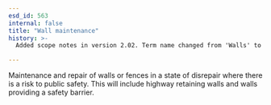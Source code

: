 ```yaml
---
esd_id: 563
internal: false
title: "Wall maintenance"
history: >-
  Added scope notes in version 2.02. Term name changed from 'Walls' to 'Roads - walls - maintenance' in version 3.00. Name changed to 'Wall maintenance' in version 4.00.

---
```


Maintenance and repair of walls or fences in a state of disrepair where there is a risk to public safety.  This will include highway retaining walls and walls providing a safety barrier.

